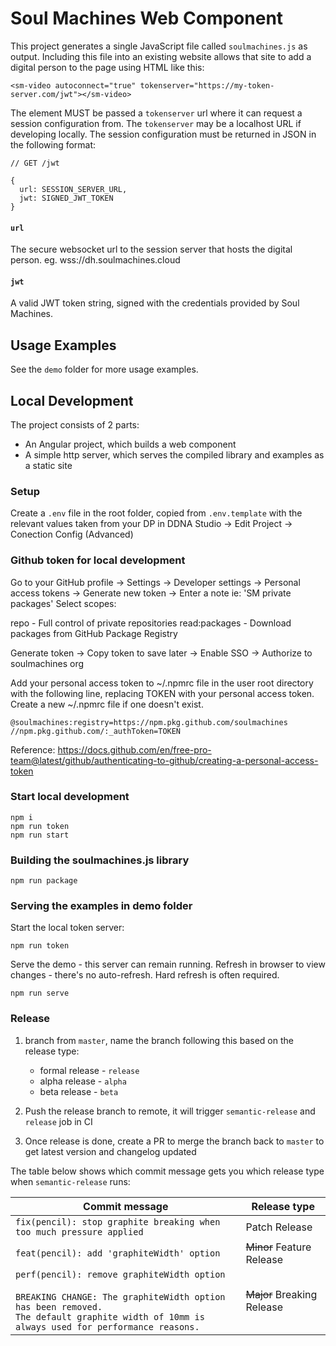 # Soul Machines Web Component

This project generates a single JavaScript file called `soulmachines.js` as output. Including this file into an existing website allows that site to add a digital person to the page using HTML like this:

```
<sm-video autoconnect="true" tokenserver="https://my-token-server.com/jwt"></sm-video>
```

The element MUST be passed a `tokenserver` url where it can request a session configuration from. The `tokenserver` may be a localhost URL if developing locally. The session configuration must be returned in JSON in the following format:

```
// GET /jwt

{
  url: SESSION_SERVER_URL,
  jwt: SIGNED_JWT_TOKEN
}

```

#### `url`

The secure websocket url to the session server that hosts the digital person.
eg. wss://dh.soulmachines.cloud

#### `jwt`

A valid JWT token string, signed with the credentials provided by Soul Machines.

## Usage Examples

See the `demo` folder for more usage examples.

## Local Development

The project consists of 2 parts:

- An Angular project, which builds a web component
- A simple http server, which serves the compiled library and examples as a static site

### Setup

Create a `.env` file in the root folder, copied from `.env.template` with the relevant values taken from your DP in DDNA Studio -> Edit Project -> Conection Config (Advanced)

### Github token for local development

Go to your GitHub profile -> Settings -> Developer settings -> Personal access tokens -> Generate new token ->
Enter a note ie: 'SM private packages'
Select scopes:

repo - Full control of private repositories
read:packages - Download packages from GitHub Package Registry

Generate token -> Copy token to save later -> Enable SSO -> Authorize to soulmachines org

Add your personal access token to ~/.npmrc file in the user root directory with the following line, replacing TOKEN with your personal access token. Create a new ~/.npmrc file if one doesn't exist.

```
@soulmachines:registry=https://npm.pkg.github.com/soulmachines
//npm.pkg.github.com/:_authToken=TOKEN
```

Reference: https://docs.github.com/en/free-pro-team@latest/github/authenticating-to-github/creating-a-personal-access-token

### Start local development

```
npm i
npm run token
npm run start
```

### Building the soulmachines.js library

```
npm run package
```

### Serving the examples in demo folder

Start the local token server:

```
npm run token
```

Serve the demo - this server can remain running. Refresh in browser to view changes - there's no auto-refresh. Hard refresh is often required.

```
npm run serve
```

### Release

1. branch from `master`, name the branch following this based on the release type:

   - formal release - `release`
   - alpha release - `alpha`
   - beta release - `beta`

2. Push the release branch to remote, it will trigger `semantic-release` and `release` job in CI
3. Once release is done, create a PR to merge the branch back to `master` to get latest version and changelog updated

The table below shows which commit message gets you which release type when `semantic-release` runs:

| Commit message                                                                                                                                                                                   | Release type               |
| ------------------------------------------------------------------------------------------------------------------------------------------------------------------------------------------------ | -------------------------- |
| `fix(pencil): stop graphite breaking when too much pressure applied`                                                                                                                             | Patch Release              |
| `feat(pencil): add 'graphiteWidth' option`                                                                                                                                                       | ~~Minor~~ Feature Release  |
| `perf(pencil): remove graphiteWidth option`<br><br>`BREAKING CHANGE: The graphiteWidth option has been removed.`<br>`The default graphite width of 10mm is always used for performance reasons.` | ~~Major~~ Breaking Release |
